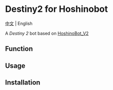 # Destiny2 for Hoshinobot
[中文](README.md) | English

A *Destiny 2* bot based on [HoshinoBot_V2](https://github.com/Ice-Cirno/HoshinoBot)

## Function

## Usage

## Installation
